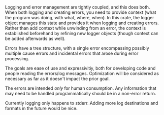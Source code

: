 Logging and error management are tightly coupled, and this does both. When both logging and creating errors, you need to provide context (what the program was doing, with what, where, when). In this crate, the logger object manages this state and provides it when logging and creating errors. Rather than add context while unwinding from an error, the context is established beforehand by refining new logger objects (though context can be added afterwards as well).

Errors have a tree structure, with a single error encompassing possibly multiple cause errors and incidental errors that arose during error processing.

The goals are ease of use and expressivitiy, both for developing code and people reading the errors/log messages. Optimization will be considered as necessary as far as it doesn't impact the prior goal.

The errors are intended _only_ for human consumption. Any information that may need to be handled programmatically should be in a non-error return.

Currently logging only happens to stderr. Adding more log destinations and formats in the future would be nice.
